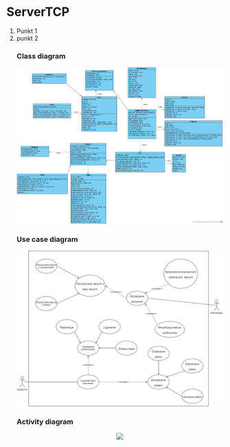 # ServerTCP

<ol list-style-type: decimal>
  <li> Punkt 1 </li>
  <li> punkt 2 </li>

### Class diagram

<p align="center">
  <img src="/Documentation/class_diagram.jpg">
</p>

### Use case diagram

<p align="center">
  <img src="/Documentation/use_case_diagram.png">
</p>

### Activity diagram

<p align="center">
  <img src="/Documentation/diagram_aktywności.jpg">
</p>
